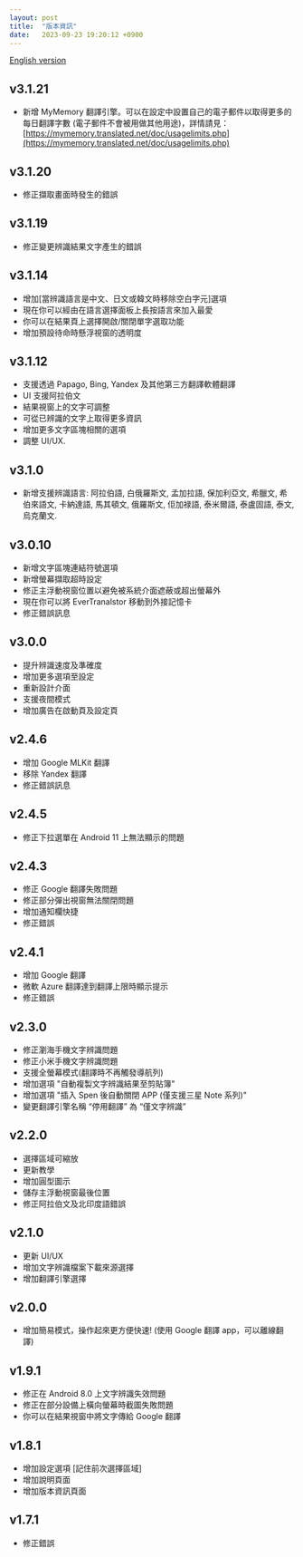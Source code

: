 ```yaml
---
layout: post
title:  "版本資訊"
date:   2023-09-23 19:20:12 +0900
---
```

[English version](./version_history.html)

## v3.1.21
- 新增 MyMemory 翻譯引擎。可以在設定中設置自己的電子郵件以取得更多的每日翻譯字數 (電子郵件不會被用做其他用途)，詳情請見：[https://mymemory.translated.net/doc/usagelimits.php](https://mymemory.translated.net/doc/usagelimits.php)

## v3.1.20
- 修正擷取畫面時發生的錯誤

## v3.1.19
- 修正變更辨識結果文字產生的錯誤

## v3.1.14
- 增加[當辨識語言是中文、日文或韓文時移除空白字元]選項
- 現在你可以經由在語言選擇面板上長按語言來加入最愛
- 你可以在結果頁上選擇開啟/關閉單字選取功能
- 增加預設待命時懸浮視窗的透明度

## v3.1.12
- 支援透過 Papago, Bing, Yandex 及其他第三方翻譯軟體翻譯
- UI 支援阿拉伯文
- 結果視窗上的文字可調整
- 可從已辨識的文字上取得更多資訊
- 增加更多文字區塊相關的選項
- 調整 UI/UX.

## v3.1.0
- 新增支援辨識語言: 阿拉伯語, 白俄羅斯文, 孟加拉語, 保加利亞文, 希臘文, 希伯來語文, 卡納達語, 馬其頓文, 俄羅斯文, 佢加禄語, 泰米爾語, 泰盧固語, 泰文, 烏克蘭文.

## v3.0.10
- 新增文字區塊連結符號選項
- 新增螢幕擷取超時設定
- 修正主浮動視窗位置以避免被系統介面遮蔽或超出螢幕外
- 現在你可以將 EverTranalstor 移動到外接記憶卡
- 修正錯誤訊息

## v3.0.0
- 提升辨識速度及準確度
- 增加更多選項至設定
- 重新設計介面
- 支援夜間模式
- 增加廣告在啟動頁及設定頁

## v2.4.6
- 增加 Google MLKit 翻譯
- 移除 Yandex 翻譯
- 修正錯誤訊息

## v2.4.5
- 修正下拉選單在 Android 11 上無法顯示的問題

## v2.4.3
- 修正 Google 翻譯失敗問題
- 修正部分彈出視窗無法關閉問題
- 增加通知欄快捷
- 修正錯誤

## v2.4.1
- 增加 Google 翻譯
- 微軟 Azure 翻譯達到翻譯上限時顯示提示
- 修正錯誤

## v2.3.0
- 修正瀏海手機文字辨識問題
- 修正小米手機文字辨識問題
- 支援全螢幕模式(翻譯時不再觸發導航列)
- 增加選項 "自動複製文字辨識結果至剪貼簿"
- 增加選項 "插入 Spen 後自動關閉 APP (僅支援三星 Note 系列)"
- 變更翻譯引擎名稱 “停用翻譯” 為 “僅文字辨識”

## v2.2.0
- 選擇區域可縮放
- 更新教學
- 增加圓型圖示
- 儲存主浮動視窗最後位置
- 修正阿拉伯文及北印度語錯誤

## v2.1.0
- 更新 UI/UX
- 增加文字辨識檔案下載來源選擇
- 增加翻譯引擎選擇

## v2.0.0
- 增加簡易模式，操作起來更方便快速! (使用 Google 翻譯 app，可以離線翻譯)

## v1.9.1
- 修正在 Android 8.0 上文字辨識失效問題
- 修正在部分設備上橫向螢幕時截圖失敗問題
- 你可以在結果視窗中將文字傳給 Google 翻譯

## v1.8.1
- 增加設定選項 [記住前次選擇區域]
- 增加說明頁面
- 增加版本資訊頁面

## v1.7.1
- 修正錯誤
